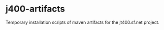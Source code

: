 j400-artifacts
==============

Temporary installation scripts of maven artifacts for the jt400.sf.net project.